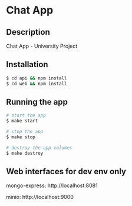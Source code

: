 # Chat App

## Description

Chat App - University Project

## Installation

```bash
$ cd api && npm install
$ cd web && npm install
```

## Running the app

```bash
# start the app
$ make start

# stop the app
$ make stop

# destroy the app volumes
$ make destroy
```

## Web interfaces for dev env only

mongo-express: http://localhost:8081

minio: http://localhost:9000
